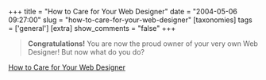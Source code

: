 +++
title = "How to Care for Your Web Designer"
date = "2004-05-06 09:27:00"
slug = "how-to-care-for-your-web-designer"
[taxonomies]
tags = ['general']
[extra]
show_comments = "false"
+++

> **Congratulations!** You are now the proud owner of your very own Web Designer! But now what do you do?

[How to Care for Your Web Designer](http://www.erisfree.com/updates/27/how-to-care-for-your-web-designer "regular vodka helps")
